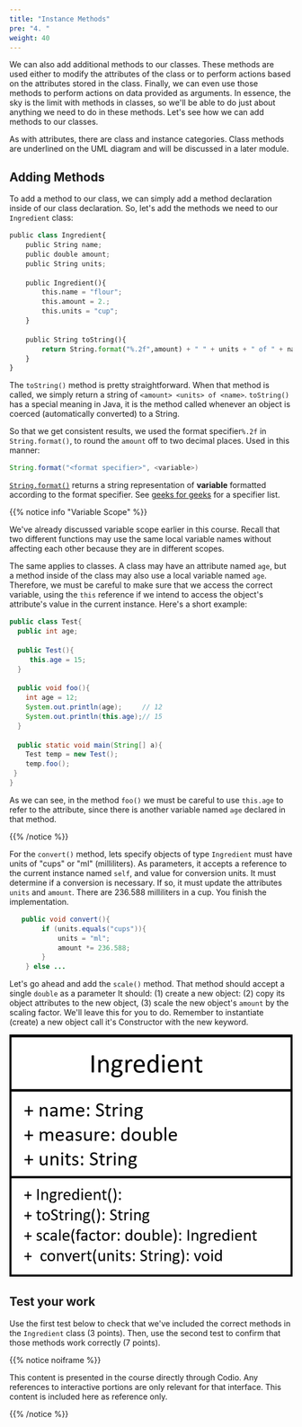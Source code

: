 ```yaml
---
title: "Instance Methods"
pre: "4. "
weight: 40
---
```


We can also add additional methods to our classes. These methods are used either to modify the attributes of the class or to perform actions based on the attributes stored in the class. Finally, we can even use those methods to perform actions on data provided as arguments.  In essence, the sky is the limit with methods in classes, so we'll be able to do just about anything we need to do in these methods. Let's see how we can add methods to our classes.

As with attributes, there are class and instance categories. Class methods are underlined on the UML diagram and will be discussed in a later module. 

## Adding Methods

To add a method to our class, we can simply add a method declaration inside of our class declaration. So, let's add the methods we need to our `Ingredient` class:

```python
public class Ingredient{
    public String name;
    public double amount;
    public String units;

    public Ingredient(){
        this.name = "flour";
        this.amount = 2.;
        this.units = "cup";
    }

    public String toString(){
        return String.format("%.2f",amount) + " " + units + " of " + name;
    }
}
```

The `toString()` method is pretty straightforward. When that method is called, we simply return a string of `<amount> <units> of <name>`. `toString()` has a special meaning in Java, it is the method called whenever an object is coerced (automatically converted) to a String.  

So that we get consistent results, we used the format specifier`%.2f` in `String.format()`, to round the `amount` off to two decimal places.  Used in this manner:

```java
String.format("<format specifier>", <variable>)
```

[`String.format()`](https://docs.oracle.com/javase/8/docs/api/java/lang/String.html#format-java.lang.String-java.lang.Object...-) returns a string representation of **variable** formatted according to the format specifier.  See [geeks for geeks](https://www.geeksforgeeks.org/format-specifiers-in-java/) for a specifier list.

{{% notice info "Variable Scope" %}}

We've already discussed variable scope earlier in this course. Recall that two different functions may use the same local variable names without affecting each other because they are in different scopes. 

The same applies to classes. A class may have an attribute named `age`, but a method inside of the class may also use a local variable named `age`. Therefore, we must be careful to make sure that we access the correct variable,  using the `this` reference if we intend to access the object's attribute's value in the current instance. Here's a short example:

```java
public class Test{
  public int age;

  public Test(){
     this.age = 15;
  }
  
  public void foo(){
    int age = 12;
    System.out.println(age);     // 12
    System.out.println(this.age);// 15
  }

  public static void main(String[] a){
    Test temp = new Test();
    temp.foo();
 }
}
```

As we can see, in the method `foo()` we must be careful to use `this.age` to refer to the attribute, since there is another variable named `age` declared in that method.

{{% /notice %}}

For the `convert()` method, lets specify objects of type `Ingredient` must have units of "cups" or "ml" (milliliters).  As parameters, it accepts a reference to the current instance named `self`, and value for conversion units.  It must determine if a conversion is necessary.  If so, it must update the attributes `units` and `amount`.  There are 236.588 milliliters in a cup.  You finish the implementation.

```java
   public void convert(){
        if (units.equals("cups")){
            units = "ml";
            amount *= 236.588;
        }
    } else ...
```

Let's go ahead and add the `scale()` method.  That method should accept a single `double` as a parameter It should: (1) create a new object: (2) copy its object attributes to the new object, (3) scale the new object's `amount` by the scaling factor.  We'll leave this for you to do.  Remember to instantiate (create) a new object call it's Constructor with the new keyword.

![UML](/images/07-object/ingr2_UML_jv.png)
## Test your work

Use the first test below to check that we've included the correct methods in the `Ingredient` class (3 points). Then, use the second test to confirm that those methods work correctly (7 points). 

{{% notice noiframe %}}

This content is presented in the course directly through Codio. Any references to interactive portions are only relevant for that interface. This content is included here as reference only. 

{{% /notice %}}

